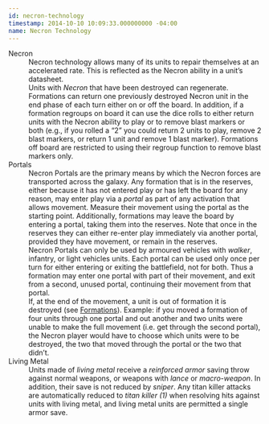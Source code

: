 ```yaml
---
id: necron-technology
timestamp: 2014-10-10 10:09:33.000000000 -04:00
name: Necron Technology
---
```

<dl>
	<dt>Necron</dt>
	<dd>Necron technology allows many of its units to repair themselves at an accelerated rate. This is reflected as the Necron ability in a unit&rsquo;s datasheet.</dd>
	<dd>Units with <em>Necron</em> that have been destroyed can regenerate. Formations can return one previously destroyed Necron unit in the end phase of each turn either on or off the board. In addition, if a formation regroups on board it can use the dice rolls to either return units with the Necron ability to play or to remove blast markers or both (e.g., if you rolled a <q>2</q> you could return 2 units to play, remove 2 blast markers, or return 1 unit and remove 1 blast marker). Formations off board are restricted to using their regroup function to remove blast markers only.</dd>
	<dt>Portals</dt>
	<dd>Necron Portals are the primary means by which the Necron forces are transported across the galaxy. Any formation that is in the reserves, either because it has not entered play or has left the board for any reason, may enter play via a <em>portal</em> as part of any activation that allows movement. Measure their movement using the portal as the starting point. Additionally, formations may leave the board by entering a portal, taking them into the reserves. Note that once in the reserves they can either re-enter play immediately via another portal, provided they have movement, or remain in the reserves.</dd>
	<dd>Necron Portals can only be used by armoured vehicles with <em>walker</em>, infantry, or light vehicles units. Each portal can be used only once per turn for either entering or exiting the battlefield, not for both. Thus a formation may enter one portal with part of their movement, and exit from a second, unused portal, continuing their movement from that portal.</dd>
	<dd>If, at the end of the movement, a unit is out of formation it is destroyed (see <a href="../tournament-pack/#formations">Formations</a>). Example: if you moved a formation of four units through one portal and out another and two units were unable to make the full movement (i.e. get through the second portal), the Necron player would have to choose which units were to be destroyed, the two that moved through the portal or the two that didn&rsquo;t.</dd>
	<dt>Living Metal</dt>
	<dd>Units made of <em>living metal</em> receive a <em>reinforced armor</em> saving throw against normal weapons, or weapons with <em>lance</em> or <em>macro-weapon</em>. In addition, their save is not reduced by <em>sniper</em>. Any titan killer attacks are automatically reduced to <em>titan killer (1)</em> when resolving hits against units with living metal, and living metal units are permitted a single armor save.</dd>
</dl>